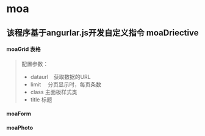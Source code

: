 moa
======
该程序基于angurlar.js开发自定义指令
moaDriective
------------
#### moaGrid 表格
> 配置参数：
> * dataurl　获取数据的URL 
> * limit　  分页显示时，每页条数
> * class    主面板样式类
> * title    标题

#### moaForm


#### moaPhoto
